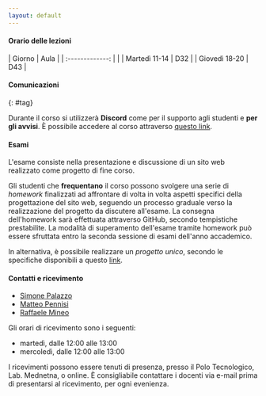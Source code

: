 ```yaml
---
layout: default
---
```


#### Orario delle lezioni

| Giorno          | Aula |
| :-------------: |      |
| Martedì 11-14   |  D32  |
| Giovedì 18-20   |  D43  |

#### Comunicazioni
{: #tag}

Durante il corso si utilizzerà **Discord** come per il supporto agli studenti e **per gli avvisi**.
È possibile accedere al corso attraverso [questo link](https://discord.gg/4cyBSJxkqb).

<!--<img src='imgs/discord.png' height='50'>-->

#### Esami

L'esame consiste nella presentazione e discussione di un sito web realizzato come progetto di fine corso.

Gli studenti che **frequentano** il corso possono svolgere una serie di *homework* finalizzati ad affrontare di volta in volta aspetti specifici della progettazione del sito web,
seguendo un processo graduale verso la realizzazione del progetto da discutere all'esame. La consegna dell'homework sarà effettuata attraverso GitHub, secondo tempistiche prestabilite.
La modalità di superamento dell'esame tramite homework può essere sfruttata entro la seconda sessione di esami dell'anno accademico.

In alternativa, è possibile realizzare un *progetto unico*, secondo le specifiche disponibili a questo
[link](https://studentiunict-my.sharepoint.com/:b:/g/personal/simone_palazzo_unict_it/ETJoInIWX_JNiA6P2ek4GYoBRQ5kobsyKxFnVqJb1vK3mA?e=f0xJQ6).

<!-- [A questo link](https://calendly.com/simone-palazzo/esami-wp) è possibile prenotarsi per l'esame (sia homework che progetto unico). -->

#### Contatti e ricevimento

- [Simone Palazzo](mailto:simone.palazzo@unict.it)
- [Matteo Pennisi](mailto:matteo.pennisi@phd.unict.it)
- [Raffaele Mineo](mailto:raffaele.mineo@phd.unict.it)

Gli orari di ricevimento sono i seguenti:
- martedì, dalle 12:00 alle 13:00
- mercoledì, dalle 12:00 alle 13:00

I ricevimenti possono essere tenuti di presenza, presso il Polo Tecnologico, Lab. Mednetna, o online.
È consigliabile contattare i docenti via e-mail prima di presentarsi al ricevimento, per ogni evenienza.
